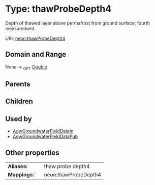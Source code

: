 
# Type: thawProbeDepth4


Depth of thawed layer above permafrost from ground surface; fourth measurement

URI: [neon:thawProbeDepth4](https://data.neonscience.org/thawProbeDepth4)


## Domain and Range

None ->  <sub>OPT</sub> [Double](types/Double.md)

## Parents


## Children


## Used by

 * [AgwGroundwaterFieldDataIn](AgwGroundwaterFieldDataIn.md)
 * [AgwGroundwaterFieldDataPub](AgwGroundwaterFieldDataPub.md)

## Other properties

|  |  |  |
| --- | --- | --- |
| **Aliases:** | | thaw probe depth4 |
| **Mappings:** | | neon:thawProbeDepth4 |

